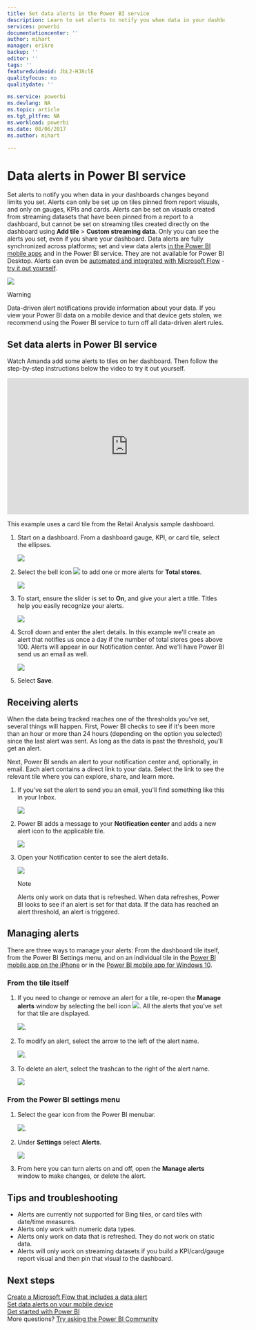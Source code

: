 ```yaml
---
title: Set data alerts in the Power BI service
description: Learn to set alerts to notify you when data in your dashboards changes beyond limits you set in Microsoft Power BI service.
services: powerbi
documentationcenter: ''
author: mihart
manager: erikre
backup: ''
editor: ''
tags: ''
featuredvideoid: JbL2-HJ8clE
qualityfocus: no
qualitydate: ''

ms.service: powerbi
ms.devlang: NA
ms.topic: article
ms.tgt_pltfrm: NA
ms.workload: powerbi
ms.date: 08/06/2017
ms.author: mihart

---
```

# Data alerts in Power BI service
Set alerts to notify you when data in your dashboards changes beyond limits you set. Alerts can only be set up on tiles pinned from report visuals, and only on gauges, KPIs and cards. Alerts can be set on visuals created from streaming datasets that have been pinned from a report to a dashboard, but cannot be set on streaming tiles created directly on the dashboard using **Add tile** > **Custom streaming data**. Only you can see the alerts you set, even if you share your dashboard. Data alerts are fully synchronized across platforms; set and view data alerts [in the Power BI mobile apps](powerbi-mobile-set-data-alerts-in-the-iphone-app.md) and in the Power BI service. They are not available for Power BI Desktop. Alerts can even be [automated and integrated with Microsoft Flow](https://flow.microsoft.com) - [try it out yourself](powerbi-service-flow-integration.md).

![](media/powerbi-service-set-data-alerts/powerbi-alert-types-new.png)

> [!WARNING]
> Data-driven alert notifications provide information about your data. If you view your Power BI data on a mobile device and that device gets stolen, we recommend using the Power BI service to turn off all data-driven alert rules.
> 
> 

## Set data alerts in Power BI service
Watch Amanda add some alerts to tiles on her dashboard. Then follow the step-by-step instructions below the video to try it out yourself.

<iframe width="560" height="315" src="https://www.youtube.com/embed/JbL2-HJ8clE" frameborder="0" allowfullscreen></iframe>

This example uses a card tile from the Retail Analysis sample dashboard.

1. Start on a dashboard. From a dashboard gauge, KPI, or card tile, select the ellipses.
   
   ![](media/powerbi-service-set-data-alerts/powerbi-card.png)
2. Select the bell icon ![](media/powerbi-service-set-data-alerts/power-bi-bell-icon.png) to add one or more alerts for **Total stores**.
   
   ![](media/powerbi-service-set-data-alerts/powerbi-set-alert.png)
3. To start, ensure the slider is set to **On**, and give your alert a title. Titles help you easily recognize your alerts.
   
   ![](media/powerbi-service-set-data-alerts/powerbi-alert-title.png)
4. Scroll down and enter the alert details.  In this example we'll create an alert that notifies us once a day if the number of total stores goes above 100. Alerts will appear in our Notification center. And we'll have Power BI send us an email as well.
   
   ![](media/powerbi-service-set-data-alerts/powerbi-set-alert-details.png)
5. Select **Save**.

## Receiving alerts
When the data being tracked reaches one of the thresholds you've set, several things will happen. First, Power BI checks to see if it's been more than an hour or more than 24 hours (depending on the option you selected) since the last alert was sent. As long as the data is past the threshold, you'll get an alert.

Next, Power BI sends an alert to your notification center and, optionally, in email. Each alert contains a direct link to your data. Select the link to see the relevant tile where you can explore, share, and learn more.  

1. If you've set the alert to send you an email, you'll find something like this in your Inbox.
   
   ![](media/powerbi-service-set-data-alerts/powerbi-alerts-email.png)
2. Power BI adds a message to your **Notification center** and adds a new alert icon to the applicable tile.
   
   ![](media/powerbi-service-set-data-alerts/powerbi-alert-notifications.png)
3. Open your Notification center to see the alert details.
   
    ![](media/powerbi-service-set-data-alerts/powerbi-alert-notfication.png)
   
   > [!NOTE]
   > Alerts only work on data that is refreshed. When data refreshes, Power BI looks to see if an alert is set for that data. If the data has reached an alert threshold, an alert is triggered.
   > 
   > 

## Managing alerts
There are three ways to manage your alerts: From the dashboard tile itself, from the Power BI Settings menu, and on an individual tile in the [Power BI mobile app on the iPhone](powerbi-mobile-set-data-alerts-in-the-iphone-app.md) or in the [Power BI mobile app for Windows 10](powerbi-mobile-set-data-alerts-in-the-iphone-app.md).

### From the tile itself
1. If you need to change or remove an alert for a tile, re-open the **Manage alerts** window by selecting the bell icon ![](media/powerbi-service-set-data-alerts/power-bi-bell-icon.png). All the alerts that you've set for that tile are displayed.
   
    ![](media/powerbi-service-set-data-alerts/powerbi-see-alerts.png).
2. To modify an alert, select the arrow to the left of the alert name.
   
    ![](media/powerbi-service-set-data-alerts/powerbi-see-alerts-arrow.png).
3. To delete an alert, select the trashcan to the right of the alert name.
   
      ![](media/powerbi-service-set-data-alerts/powerbi-see-alerts-delete.png)

### From the Power BI settings menu
1. Select the gear icon from the Power BI menubar.
   
    ![](media/powerbi-service-set-data-alerts/powerbi-gear-icon.png).
2. Under **Settings** select **Alerts**.
   
    ![](media/powerbi-service-set-data-alerts/powerbi-alert-settings.png)
3. From here you can turn alerts on and off, open the **Manage alerts** window to make changes, or delete the alert.

## Tips and troubleshooting
* Alerts are currently not supported for Bing tiles, or card tiles with date/time measures.
* Alerts only work with numeric data types.
* Alerts only work on data that is refreshed. They do not work on static data.
* Alerts will only work on streaming datasets if you build a KPI/card/gauge report visual and then pin that visual to the dashboard.

## Next steps
[Create a Microsoft Flow that includes a data alert](powerbi-service-flow-integration.md)    
[Set data alerts on your mobile device](powerbi-mobile-set-data-alerts-in-the-iphone-app.md)    
[Get started with Power BI](powerbi-service-get-started.md)    
More questions? [Try asking the Power BI Community](http://community.powerbi.com/)

